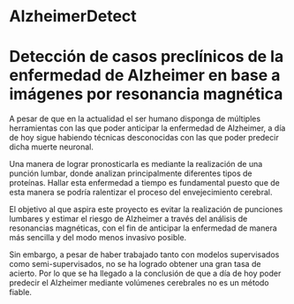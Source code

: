 # AlzheimerDetect
# Detección de casos preclínicos de la enfermedad de Alzheimer en base a imágenes por resonancia magnética

A pesar de que en la actualidad el ser humano disponga de múltiples herramientas con las que poder anticipar la enfermedad de Alzheimer, a día de hoy sigue habiendo técnicas desconocidas con las que poder predecir dicha muerte neuronal.

Una manera de lograr pronosticarla es mediante la realización de una punción lumbar, donde analizan principalmente diferentes tipos de proteínas. Hallar esta enfermedad a tiempo es fundamental puesto que de esta manera se podría ralentizar el proceso del envejecimiento cerebral.

El objetivo al que aspira este proyecto es evitar la realización de punciones lumbares y estimar el riesgo de Alzheimer a través del análisis de resonancias magnéticas, con el fin de anticipar la enfermedad de manera más sencilla y del modo menos invasivo posible.

Sin embargo, a pesar de haber trabajado tanto con modelos supervisados como semi-supervisados, no se ha logrado obtener una gran tasa de acierto. Por lo que se ha llegado a la conclusión de que a día de hoy poder predecir el Alzheimer mediante volúmenes cerebrales no es un método fiable.
